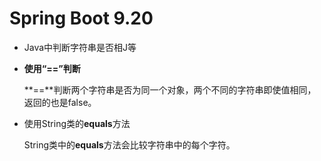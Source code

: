 # Spring Boot 9.20

- Java中判断字符串是否相J等

- **使用“==”判断**

  **==**判断两个字符串是否为同一个对象，两个不同的字符串即使值相同，返回的也是false。

- 使用String类的**equals**方法

  String类中的**equals**方法会比较字符串中的每个字符。

